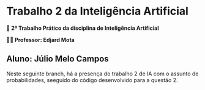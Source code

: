 # Trabalho 2 da Inteligência Artificial
**📘 2º Trabalho Prático da disciplina de Inteligência Artificial**

**👨‍🏫 Professor: Edjard Mota**

**Aluno**: Júlio Melo Campos
---
Neste seguinte branch, há a presença do trabalho 2 de IA com o assunto de probabilidades, seeguido do código desenvolvido para a questão 2.
